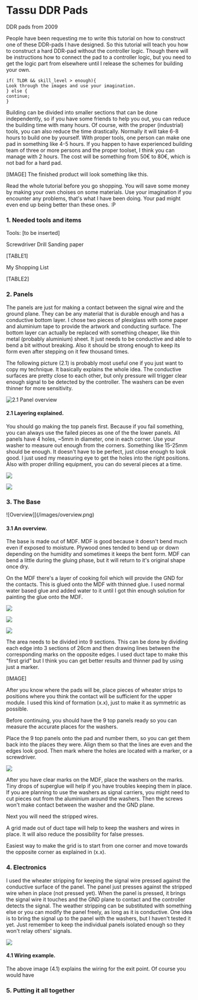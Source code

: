 # Tassu DDR Pads
DDR pads from 2009



People have been requesting me to write this tutorial on how to construct one of these DDR-pads I have designed. So this tutorial will teach you how to construct a hard DDR-pad without the controller logic. Though there will be instructions how to connect the pad to a controller logic, but you need to get the logic part from elsewhere until I release the schemes for building your own.

```
if( TLDR && skill_level > enough){
Look through the images and use your imagination.
} else {
continue;
}
```

Building can be divided into smaller sections that can be done independently, so if you have some friends to help you out, you can reduce the building time with many hours. Of course, with the proper (industrial) tools, you can also reduce the time drastically. Normally it will take 6-8 hours to build one by yourself. With proper tools, one person can make one pad in something like 4-5 hours. If you happen to have experienced building team of three or more persons and the proper toolset, I think you can manage with 2 hours. The cost will be something from 50€ to 80€, which is not bad for a hard pad.


\[IMAGE\]
The finished product will look something like this.


Read the whole tutorial before you go shopping. You will save some money by making your own choises on some materials. Use your imagination if you encounter any problems, that's what I have been doing. Your pad might even end up being better than these ones. :P


### 1\. Needed tools and items

Tools:
\[to be inserted\]

Screwdriver
Drill
Sanding paper

[TABLE1]


My Shopping List


[TABLE2]




### 2\. Panels

The panels are just for making a contact between the signal wire and the ground plane. They can be any material that is durable enough and has a conductive bottom layer. I chose two pieces of plexiglass with some paper and aluminium tape to provide the artwork and conducting surface. The bottom layer can actually be replaced with something cheaper, like thin metal (probably aluminium) sheet. It just needs to be conductive and able to bend a bit without breaking. Also it should be strong enough to keep its form even after stepping on it few thousand times.

The following picture (2.1) is probably most useful one if you just want to copy my technique. It basically explains the whole idea. The conductive surfaces are pretty close to each other, but only pressure will trigger clear enough signal to be detected by the controller. The washers can be even thinner for more sensitivity.

![2.1 Panel overview](/images/panel2.png)

#### 2.1 Layering explained.

You should go making the top panels first. Because if you fail something, you can always use the failed pieces as one of the the lower panels. All panels have 4 holes, ~5mm in diameter, one in each corner. Use your washer to measure out enough from the corners. Something like 15-25mm should be enough. It doesn't have to be perfect, just close enough to look good. I just used my measuring eye to get the holes into the right positions. Also with proper drilling  equipment, you can do several pieces at a time.

![](/images/img_1495.jpg)

![](/images/img_1499.jpg)

### 3\. The Base

![Overview]](/images/overview.png)
#### 3.1 An overview.

The base is made out of MDF. MDF is good because it doesn't bend much even if exposed to moisture. Plywood ones tended to bend up or down depending on the humidity and sometimes it keeps the bent form. MDF can bend a little during the gluing phase, but it will return to it's original shape once dry.

On the MDF there's a layer of cooking foil which will provide the GND for the contacts. This is glued onto the MDF with thinned glue. I used normal water based glue and added water to it until I got thin enough solution for painting the glue onto the MDF.

![](/images/img_1481.jpg)

![](/images/img_1483.jpg)

![](/images/img_1485.jpg)

The area needs to be divided into 9 sections. This can be done by dividing each edge into 3 sections of 26cm and then drawing lines between the corresponding marks on the opposite edges. I used duct tape to make this "first grid" but I think you can get better results and thinner pad by using just a marker.

\[IMAGE\]

After you know where the pads will be, place pieces of wheater strips to positions where you think the contact will be sufficient for the upper module. I used this kind of formation (x.x), just to make it as symmetric as possible.

Before continuing, you should have the 9 top panels ready so you can measure the accurate places for the washers.

Place the 9 top panels onto the pad and number them, so you can get them back into the places they were. Align them so that the lines are even and the edges look good. Then mark where the holes are located with a marker, or a screwdriver.

![](/images/img_1506.jpg)

After you have clear marks on the MDF, place the washers on the marks. Tiny drops of superglue will help if you have troubles keeping them in place. If you are planning to use the washers as signal carriers, you might need to cut pieces out from the aluminium around the washers. Then the screws won't make contact between the washer and the GND plane.

Next you will need the stripped wires.

A grid made out of duct tape will help to keep the washers and wires in place. It will also reduce the possibility for false presses.

Easiest way to make the grid is to start from one corner and move towards the opposite corner as explained in (x.x).

### 4\. Electronics

I used the wheater stripping for keeping the signal wire pressed against the conductive surface of the panel. The panel just presses against the stripped wire when in place (not pressed yet). When the panel is pressed, it brings the signal wire it touches and the GND plane to contact and the controller detects the signal. The weather stripping can be substituted with something else or you can modify the panel freely, as long as it is conductive. One idea is to bring the signal up to the panel with the washers, but I haven't tested it yet. Just remember to keep the individual panels isolated enough so they won't relay others' signals.

![](/images/panel1.png)

#### 4.1 Wiring example.

The above image (4.1) explains the wiring for the exit point. Of course you would have


### 5\. Putting it all together
